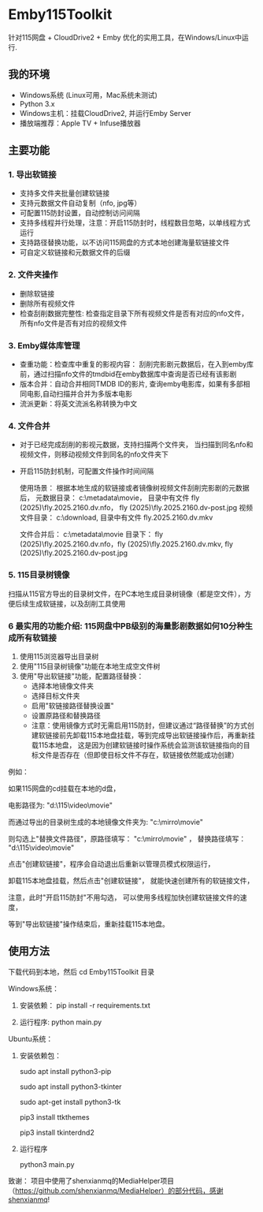 # Emby115Toolkit

针对115网盘 + CloudDrive2 + Emby 优化的实用工具，在Windows/Linux中运行.

## 我的环境

- Windows系统 (Linux可用，Mac系统未测试)
- Python 3.x
- Windows主机：挂载CloudDrive2, 并运行Emby Server
- 播放端推荐：Apple TV + Infuse播放器

## 主要功能

### 1. 导出软链接
- 支持多文件夹批量创建软链接
- 支持元数据文件自动复制（nfo, jpg等）
- 可配置115防封设置，自动控制访问间隔
- 支持多线程并行处理，注意：开启115防封时，线程数目忽略，以单线程方式运行
- 支持路径替换功能，以不访问115网盘的方式本地创建海量软链接文件
- 可自定义软链接和元数据文件的后缀

### 2. 文件夹操作
- 删除软链接
- 删除所有视频文件
- 检查刮削数据完整性: 检查指定目录下所有视频文件是否有对应的nfo文件， 所有nfo文件是否有对应的视频文件

### 3. Emby媒体库管理
- 查重功能：检查库中重复的影视内容： 刮削完影剧元数据后，在入到emby库前，通过扫描nfo文件的tmdbid在emby数据库中查询是否已经有该影剧
- 版本合并：自动合并相同TMDB ID的影片, 查询emby电影库，如果有多部相同电影,自动扫描并合并为多版本电影
- 流派更新：将英文流派名称转换为中文

### 4. 文件合并
- 对于已经完成刮削的影视元数据，支持扫描两个文件夹， 当扫描到同名nfo和视频文件，则移动视频文件到同名的nfo文件夹下
- 开启115防封机制，可配置文件操作时间间隔

    使用场景：
    根据本地生成的软链接或者镜像树视频文件刮削完影剧的元数据后，
        元数据目录： c:\metadata\movie， 目录中有文件 fly (2025)\fly.2025.2160.dv.nfo， fly (2025)\fly.2025.2160.dv-post.jpg
        视频文件目录： c:\download,     目录中有文件 fly.2025.2160.dv.mkv

    文件合并后： c:\metadata\movie 目录下： fly (2025)\fly.2025.2160.dv.nfo，fly (2025)\fly.2025.2160.dv.mkv, fly (2025)\fly.2025.2160.dv-post.jpg


### 5. 115目录树镜像
扫描从115官方导出的目录树文件，在PC本地生成目录树镜像（都是空文件），方便后续生成软链接，以及刮削工具使用




### 6 最实用的功能介绍: 115网盘中PB级别的海量影剧数据如何10分种生成所有软链接
1. 使用115浏览器导出目录树
2. 使用"115目录树镜像"功能在本地生成空文件树
3. 使用"导出软链接"功能，配置路径替换：
   - 选择本地镜像文件夹
   - 选择目标文件夹
   - 启用"软链接路径替换设置"
   - 设置原路径和替换路径
   - 注意：使用镜像方式时无需启用115防封，但建议通过“路径替换”的方式创建软链接前先卸载115本地盘挂载，等到完成导出软链接操作后，再重新挂载115本地盘， 这是因为创建软链接时操作系统会监测该软链接指向的目标文件是否存在（但即使目标文件不存在，软链接依然能成功创建）

例如：

如果115网盘的cd挂载在本地的d盘，

电影路径为: "d:\115\video\movie"

而通过导出的目录树生成的本地镜像文件夹为: "c:\mirro\movie"

则勾选上"替换文件路径"，原路径填写： "c:\mirro\movie" ， 替换路径填写： "d:\115\video\movie"

点击"创建软链接"，程序会自动退出后重新以管理员模式权限运行，

卸载115本地盘挂载，然后点击"创建软链接"， 就能快速创建所有的软链接文件，

注意，此时"开启115防封"不用勾选， 可以使用多线程加快创建软链接文件的速度，

等到"导出软链接"操作结束后，重新挂载115本地盘。




## 使用方法

下载代码到本地，然后 cd Emby115Toolkit 目录

Windows系统：

1. 安装依赖：  pip install -r requirements.txt

2. 运行程序:   python main.py

Ubuntu系统：

1. 安装依赖包：

    sudo apt install python3-pip

    sudo apt install python3-tkinter

    sudo apt-get install python3-tk

    pip3 install ttkthemes

    pip3 install tkinterdnd2

   
3. 运行程序

   python3 main.py

致谢： 项目中使用了shenxianmq的MediaHelper项目（https://github.com/shenxianmq/MediaHelper）的部分代码，感谢shenxianmq!
